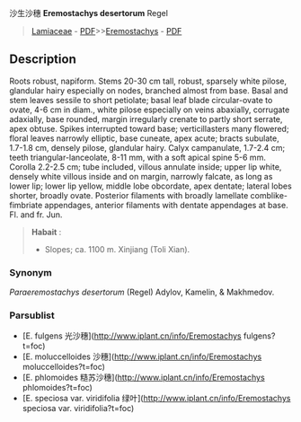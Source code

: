 沙生沙穗 **Eremostachys desertorum** Regel

> [Lamiaceae](http://www.iplant.cn/info/Lamiaceae?t=foc) - [PDF](http://www.iplant.cn/foc/pdf/Lamiaceae.pdf)>>[Eremostachys](http://www.iplant.cn/info/Eremostachys?t=foc) - [PDF](http://www.iplant.cn/foc/pdf/Eremostachys.pdf)

## Description

Roots robust, napiform. Stems 20-30 cm tall, robust, sparsely white pilose, glandular hairy especially on nodes, branched almost from base. Basal and stem leaves sessile to short petiolate; basal leaf blade circular-ovate to ovate, 4-6 cm in diam., white pilose especially on veins abaxially, corrugate adaxially, base rounded, margin irregularly crenate to partly short serrate, apex obtuse. Spikes interrupted toward base; verticillasters many flowered; floral leaves narrowly elliptic, base cuneate, apex acute; bracts subulate, 1.7-1.8 cm, densely pilose, glandular hairy. Calyx campanulate, 1.7-2.4 cm; teeth triangular-lanceolate, 8-11 mm, with a soft apical spine 5-6 mm. Corolla 2.2-2.5 cm; tube included, villous annulate inside; upper lip white, densely white villous inside and on margin, narrowly falcate, as long as lower lip; lower lip yellow, middle lobe obcordate, apex dentate; lateral lobes shorter, broadly ovate. Posterior filaments with broadly lamellate comblike-fimbriate appendages, anterior filaments with dentate appendages at base. Fl. and fr. Jun.


> **Habait** : 
>* Slopes; ca. 1100 m. Xinjiang (Toli Xian).

### Synonym
*Paraeremostachys desertorum* (Regel) Adylov, Kamelin, & Makhmedov.



### Parsublist

* [E.  fulgens  光沙穗](http://www.iplant.cn/info/Eremostachys fulgens?t=foc)
* [E.  moluccelloides  沙穗](http://www.iplant.cn/info/Eremostachys moluccelloides?t=foc)
* [E.  phlomoides  糙苏沙穗](http://www.iplant.cn/info/Eremostachys phlomoides?t=foc)
* [E.  speciosa var. viridifolia  绿叶](http://www.iplant.cn/info/Eremostachys speciosa var. viridifolia?t=foc)
